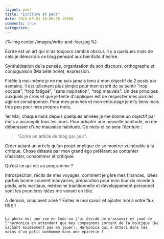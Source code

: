 ```yaml
---
layout: post
title: "Ecriture et peur"
date: 2015-05-01 16:09:35 +0200
comments: true
categories: 
---
```


{% img center /images/write-and-fear.jpg %}

Ecrire est un art qui m'as toujours semblé obscur. Il y a quelques mois de cela je démarrais ce blog pensant aux bienfaits d'écrire.

Synthétisation de la pensée, organisation de son discours, orthographe et conjuguaison (Ma bête noire), expression. 

<!-- more -->

Fidèle à moi-même je ne me suis jamais tenu à mon objectif de 2 posts par semaine. Il est tellement plus simple pour mon esprit de se sentir "trop occupé", "trop fatigué", "sans inspiration", "trop mauvais". Un des principes auxquels je crois et que je tente d'appliquer est de respecter mes paroles, agir en conséquence. Pour mes proches et mon entourage je m'y tiens mais très peu pour mes propres mots.

1er Mai, chaque mois depuis quelques années je me donne un objectif par mois à accomplir tous les jours. Pour adopter une nouvelle habitude, ou me débarasser d'une mauvaise habitude. Ce mois-ci ce sera l'écriture : 

> "Ecrire un article de blog par jour".

Créer autant un article qu’un projet implique de se montrer vulnérable à la critique. Chose détesté par mon grand égo préférant se contenter d’assister, consommer et critiquer.

Qu’est ce qui est au programme ?

Introspection, récits de mes voyages, comment je gère mes finances, idées parfois bonne souvent mauvaises, préparation pour mon tour du monde à pieds, arts martiaux, médecine traditionnelle et développement personnel sont les premières idées me venant en tête.

A demain, vous avez aimé ? Faites le moi savoir et ajouter moi à votre flux RSS !

~~~

La photo est une rue en Inde ou j'ai décidé de m'asseoir et joué de l'harmonica en attendant que mes compagnons sortent de la boutique (Ne sachant évidemment pas en jouer). Harmonica qui a atteri dans les mains d'un petit bonhomme dans une épicerie !
